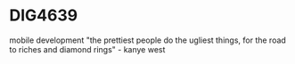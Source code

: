 # DIG4639
mobile development
"the prettiest people do the ugliest things, for the road to riches and diamond rings" - kanye west
